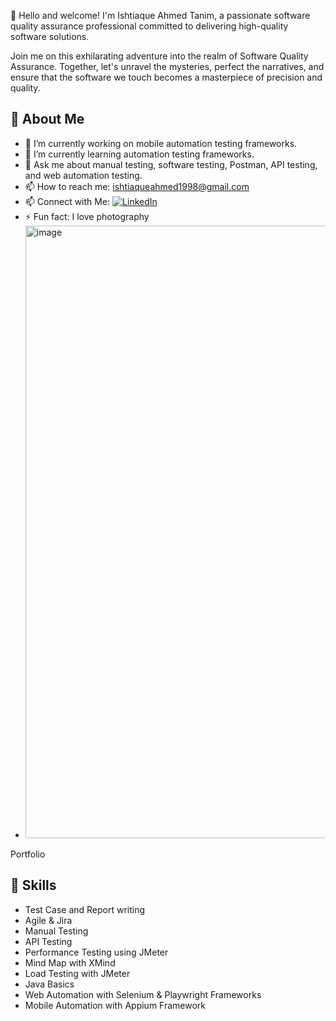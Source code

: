 👋 Hello and welcome! I'm Ishtiaque Ahmed Tanim, a passionate software quality assurance professional committed to delivering high-quality software solutions.

Join me on this exhilarating adventure into the realm of Software Quality Assurance. Together, let's unravel the mysteries, perfect the narratives, and ensure that the software we touch becomes a masterpiece of precision and quality.

## 💫 About Me

- 🔭 I’m currently working on mobile automation testing frameworks.
- 🌱 I’m currently learning automation testing frameworks.
- 💬 Ask me about manual testing, software testing, Postman, API testing, and web automation testing.
- 📫 How to reach me: [ishtiaqueahmed1998@gmail.com](mailto:ishtiaqueahmed1998@gmail.com)
- 📫 Connect with Me: [![LinkedIn](https://img.shields.io/badge/LinkedIn-blue?style=flat&logo=linkedin)](https://www.linkedin.com/in/ishtiaque-ahmed-tanim-5b01b31ab/)
- ⚡ Fun fact: I love photography
- <img width="980" height="980" alt="image" src="https://github.com/user-attachments/assets/14757b41-26b9-4fb2-9a25-5a2f2d41f926" />
Portfolio
  
## 🔧 Skills

- Test Case and Report writing
- Agile & Jira
- Manual Testing
- API Testing
- Performance Testing using JMeter 
- Mind Map with XMind
- Load Testing with JMeter
- Java Basics
- Web Automation with Selenium & Playwright Frameworks
- Mobile Automation with Appium Framework









